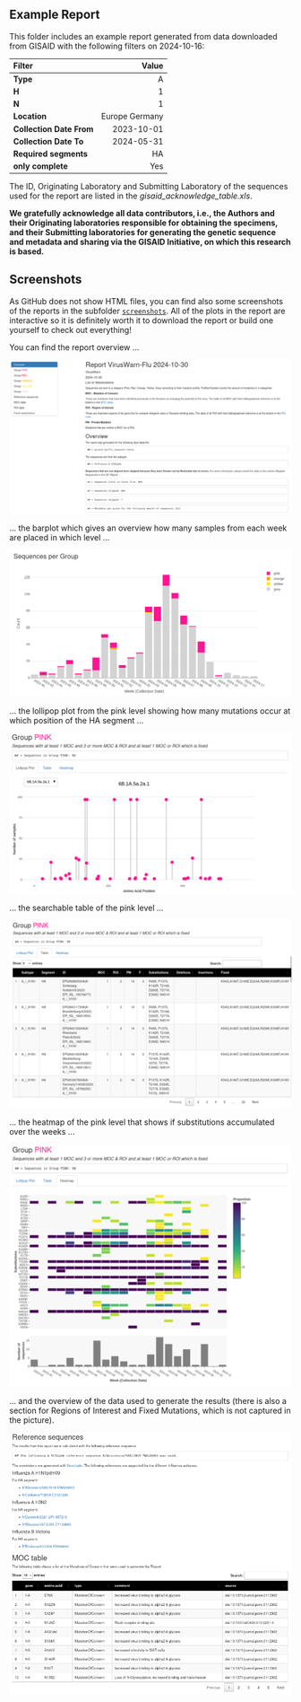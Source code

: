 ## Example Report

This folder includes an example report generated from data downloaded from GISAID with the following filters on 2024-10-16:

| Filter                  | Value           |
|:------------------------|----------------:|
| **Type**                | A               |
| **H**                   | 1               |
| **N**                   | 1               |
| **Location**            | Europe Germany  |
| **Collection Date From**| 2023-10-01      |
| **Collection Date To**  | 2024-05-31      |
| **Required segments**   | HA              |
| **only complete**       | Yes             |

The ID, Originating Laboratory and Submitting Laboratory of the sequences used for the report are listed in the *gisaid_acknowledge_table.xls*.

**We gratefully acknowledge all data contributors, i.e., the Authors and their Originating laboratories responsible for obtaining the specimens, and their Submitting laboratories for generating the genetic sequence and metadata and sharing via the GISAID Initiative, on which this research is based.**

## Screenshots

As GitHub does not show HTML files, you can find also some screenshots of the reports in the subfolder [`screenshots`](screenshots/).
All of the plots in the report are interactive so it is definitely worth it to download the report or build one yourself to check out everything!

You can find the report overview ...

![Overview](screenshots/overview.png)

... the barplot which gives an overview how many samples from each week are placed in which level ...

![Overview barplot](screenshots/overview_barplot.png)

... the lollipop plot from the pink level showing how many mutations occur at which position of the HA segment ...

![Lollipop plot - pink level](screenshots/pink_lollipop.png)

... the searchable table of the pink level ...

![Table - pink level](screenshots/pink_table.png)

... the heatmap of the pink level that shows if substitutions accumulated over the weeks ...

![Heatmap - pink level](screenshots/pink_heatmap.png)

... and the overview of the data used to generate the results (there is also a section for Regions of Interest and Fixed Mutations, which is not captured in the picture).

![Used data for computation of the results](screenshots/data.png)